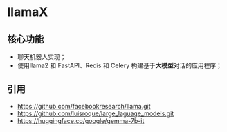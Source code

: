 # llamaX
## 核心功能
- 聊天机器人实现；
- 使用llama2 和 FastAPI、Redis 和 Celery 构建基于**大模型**对话的应用程序；


## 引用
- https://github.com/facebookresearch/llama.git
- https://github.com/luisroque/large_laguage_models.git
- https://huggingface.co/google/gemma-7b-it